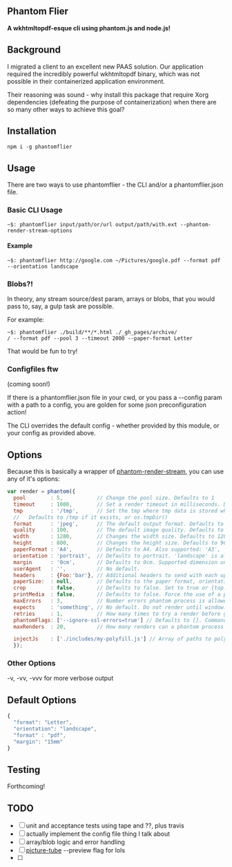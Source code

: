 ## Phantom Flier
**A wkhtmltopdf-esque cli using phantom.js and node.js!**

## Background

I migrated a client to an excellent new PAAS solution. Our application required the incredibly powerful wkhtmltopdf binary, which was not possible in their containerized application environment.

Their reasoning was sound - why install this package that require Xorg dependencies (defeating the purpose of containerization) when there are so many other ways to achieve this goal?

## Installation

```
npm i -g phantomflier
```

## Usage

There are two ways to use phantomflier - the CLI and/or a phantomflier.json file.

### Basic CLI Usage

```
~$: phantomflier input/path/or/url output/path/with.ext --phantom-render-stream-options
```
#### Example

```
~$: phantomflier http://google.com ~/Pictures/google.pdf --format pdf --orientation landscape
```

### Blobs?!

In theory, any stream source/dest param, arrays or blobs, that you would pass to, say, a gulp task are possible.

For example:

```
~$: phantomflier ./build/**/*.html ./_gh_pages/archive/
/ --format pdf --pool 3 --timeout 2000 --paper-format Letter
```
That would be fun to try!

### Configfiles ftw

(coming soon!)

If there is a phantomflier.json file in your cwd, or you pass a --config param with a path to a config, you are golden for some json preconfiguration action!

The CLI overrides the default config - whether provided by this module, or your config as provided above.


## Options

Because this is basically a wrapper of [phantom-render-stream](https://www.npmjs.com/package/phantom-render-stream), you can use any of it's options:
```js
var render = phantom({
  pool        : 5,           // Change the pool size. Defaults to 1
  timeout     : 1000,        // Set a render timeout in milliseconds. Defaults to 30 seconds.
  tmp         : '/tmp',      // Set the tmp where tmp data is stored when communicating with the phantom process.
  //   Defaults to /tmp if it exists, or os.tmpDir()
  format      : 'jpeg',      // The default output format. Defaults to png
  quality     : 100,         // The default image quality. Defaults to 100. Only relevant for jpeg format.
  width       : 1280,        // Changes the width size. Defaults to 1280
  height      : 800,         // Changes the height size. Defaults to 960
  paperFormat : 'A4',        // Defaults to A4. Also supported: 'A3', 'A4', 'A5', 'Legal', 'Letter', 'Tabloid'.
  orientation : 'portrait',  // Defaults to portrait. 'landscape' is also valid
  margin      : '0cm',       // Defaults to 0cm. Supported dimension units are: 'mm', 'cm', 'in', 'px'. No unit means 'px'.
  userAgent   : '',          // No default.
  headers     : {Foo:'bar'}, // Additional headers to send with each upstream HTTP request
  paperSize:  : null,        // Defaults to the paper format, orientation, and margin.
  crop        : false,       // Defaults to false. Set to true or {top:5, left:5} to add margin
  printMedia  : false,       // Defaults to false. Force the use of a print stylesheet.
  maxErrors   : 3,           // Number errors phantom process is allowed to throw before killing it. Defaults to 3.
  expects     : 'something', // No default. Do not render until window.renderable is set to 'something'
  retries     : 1,           // How many times to try a render before giving up. Defaults to 1.
  phantomFlags: ['--ignore-ssl-errors=true'] // Defaults to []. Command line flags passed to phantomjs
  maxRenders  : 20,          // How many renders can a phantom process make before being restarted. Defaults to 20

  injectJs    : ['./includes/my-polyfill.js'] // Array of paths to polyfill components or external scripts that will be injected when the page is initialized
  });
```


### Other Options

-v, -vv, -vvv for more verbose output

## Default Options

```js
{
  "format": "Letter",
  "orientation": "landscape",
  "format" : "pdf",
  "margin": "15mm"
}
```

## Testing

Forthcoming!


## TODO

- [ ] unit and acceptance tests using tape and ??, plus travis
- [ ] actually implement the config file thing I talk about
- [ ] array/blob logic and error handling
- [ ] [picture-tube](http://github.com/substack/picture-tube) --preview flag for lols
- [ ]
